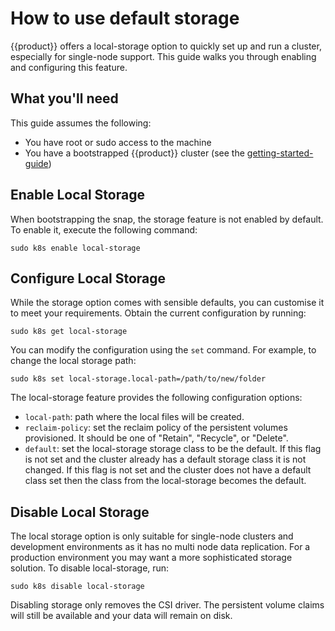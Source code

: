 # How to use default storage

{{product}} offers a local-storage option to quickly set up and run a
cluster, especially for single-node support. This guide walks you through
enabling and configuring this feature.

## What you'll need

This guide assumes the following:

- You have root or sudo access to the machine
- You have a bootstrapped {{product}} cluster (see the
  [getting-started-guide])

## Enable Local Storage

When bootstrapping the snap, the storage feature is not enabled by
default. To enable it, execute the following command:

```
sudo k8s enable local-storage
```

## Configure Local Storage

While the storage option comes with sensible defaults, you can customise it to
meet your requirements. Obtain the current configuration by running:

```
sudo k8s get local-storage
```

You can modify the configuration using the `set` command. For example, to
change the local storage path:

```
sudo k8s set local-storage.local-path=/path/to/new/folder
```

The local-storage feature provides the following configuration options:

- `local-path`: path where the local files will be created.
- `reclaim-policy`: set the reclaim policy of the persistent volumes
  provisioned. It should be one of "Retain", "Recycle", or "Delete".
- `default`: set the local-storage storage class to be the default. If
  this flag is not set and the cluster already has a default storage class it
  is not changed. If this flag is not set and the cluster does not have a
  default class set then the class from the local-storage becomes the default.

## Disable Local Storage

The local storage option is only suitable for single-node clusters and
development environments as it has no multi node data replication. For a
production environment you may want a more sophisticated storage solution. To
disable local-storage, run:

```
sudo k8s disable local-storage
```

Disabling storage only removes the CSI driver. The persistent volume claims
will still be available and your data will remain on disk.

<!-- LINKS -->
[getting-started-guide]: /snap/tutorial/getting-started.md
